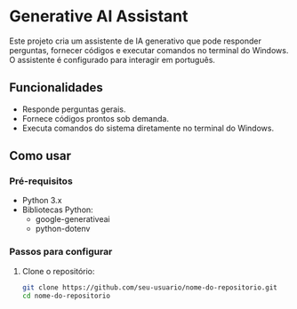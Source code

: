 # Generative AI Assistant

Este projeto cria um assistente de IA generativo que pode responder perguntas, fornecer códigos e executar comandos no terminal do Windows. O assistente é configurado para interagir em português.

## Funcionalidades

- Responde perguntas gerais.
- Fornece códigos prontos sob demanda.
- Executa comandos do sistema diretamente no terminal do Windows.

## Como usar

### Pré-requisitos

- Python 3.x
- Bibliotecas Python:
  - google-generativeai
  - python-dotenv

### Passos para configurar

1. Clone o repositório:
   ```sh
   git clone https://github.com/seu-usuario/nome-do-repositorio.git
   cd nome-do-repositorio
